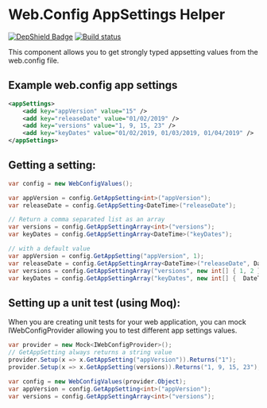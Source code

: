 # Web.Config AppSettings Helper

[![DepShield Badge](https://depshield.sonatype.org/badges/owner/repository/depshield.svg)](https://depshield.github.io)
[![Build status](https://programystic.visualstudio.com/WebConfigHelper/_apis/build/status/WebConfigHelper-.NET%20Desktop-CI)](https://programystic.visualstudio.com/WebConfigHelper/_build/latest?definitionId=11)

This component allows you to get strongly typed appsetting values from the web.config file.

## Example web.config app settings
```xml
<appSettings>
    <add key="appVersion" value="15" />    
    <add key="releaseDate" value="01/02/2019" />
    <add key="versions" value="1, 9, 15, 23" />
    <add key="keyDates" value="01/02/2019, 01/03/2019, 01/04/2019" />
</appSettings>
```

## Getting a setting:
```csharp
var config = new WebConfigValues();

var appVersion = config.GetAppSetting<int>("appVersion");
var releaseDate = config.GetAppSetting<DateTime>("releaseDate");

// Return a comma separated list as an array
var versions = config.GetAppSettingArray<int>("versions");
var keyDates = config.GetAppSettingArray<DateTime>("keyDates");

// with a default value
var appVersion = config.GetAppSetting("appVersion", 1);
var releaseDate = config.GetAppSettingArray<DateTime>("releaseDate", DateTime.Parse("01/01/2000");
var versions = config.GetAppSettingArray("versions", new int[] { 1, 2 });
var keyDates = config.GetAppSettingArray("keyDates", new int[] {  DateTime.Parse("01/01/2000"),  DateTime.Parse("01/01/2001") });
```

## Setting up a unit test (using Moq):
When you are creating unit tests for your web application, you can mock IWebConfigProvider allowing you to test different app settings values.

```csharp
var provider = new Mock<IWebConfigProvider>();
// GetAppSetting always returns a string value
provider.Setup(x => x.GetAppSetting("appVersion")).Returns("1");
provider.Setup(x => x.GetAppSetting(versions)).Returns("1, 9, 15, 23");

var config = new WebConfigValues(provider.Object);
var appVersion = config.GetAppSetting<int>("appVersion");
var versions = config.GetAppSettingArray<int>("versions");
```